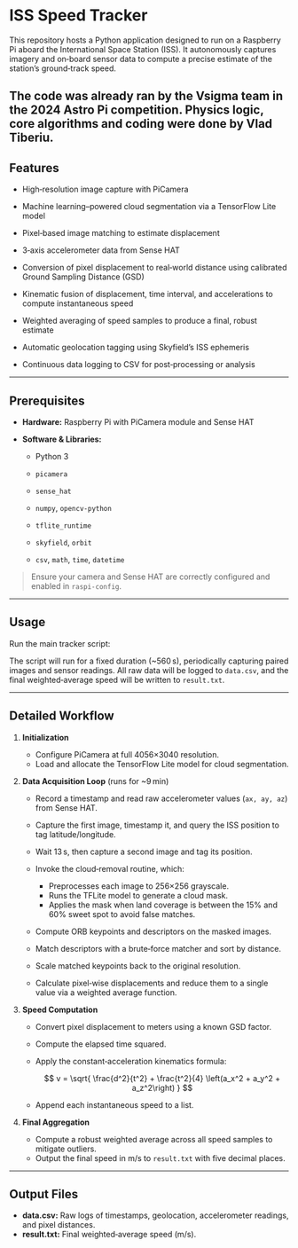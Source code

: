 # ISS Speed Tracker

This repository hosts a Python application designed to run on a Raspberry Pi aboard the International Space Station (ISS). It autonomously captures imagery and on‑board sensor data to compute a precise estimate of the station’s ground‑track speed.

The code was already ran by the Vsigma team in the 2024 Astro Pi competition. Physics logic, core algorithms and coding were done by Vlad Tiberiu.
---

## Features

* High‑resolution image capture with PiCamera

* Machine learning–powered cloud segmentation via a TensorFlow Lite model

* Pixel‑based image matching to estimate displacement

* 3‑axis accelerometer data from Sense HAT

* Conversion of pixel displacement to real‑world distance using calibrated Ground Sampling Distance (GSD)

* Kinematic fusion of displacement, time interval, and accelerations to compute instantaneous speed

* Weighted averaging of speed samples to produce a final, robust estimate

* Automatic geolocation tagging using Skyfield’s ISS ephemeris

* Continuous data logging to CSV for post‑processing or analysis

---

## Prerequisites

* **Hardware:** Raspberry Pi with PiCamera module and Sense HAT
* **Software & Libraries:**

  * Python 3

  * `picamera`

  * `sense_hat`

  * `numpy`, `opencv-python`

  * `tflite_runtime`

  * `skyfield`, `orbit`

  * `csv`, `math`, `time`, `datetime`

> Ensure your camera and Sense HAT are correctly configured and enabled in `raspi-config`.

---

## Usage

Run the main tracker script:

The script will run for a fixed duration (\~560 s), periodically capturing paired images and sensor readings. All raw data will be logged to `data.csv`, and the final weighted‑average speed will be written to `result.txt`.

---

## Detailed Workflow

1. **Initialization**

   * Configure PiCamera at full 4056×3040 resolution.
   * Load and allocate the TensorFlow Lite model for cloud segmentation.

2. **Data Acquisition Loop** (runs for \~9 min)

   * Record a timestamp and read raw accelerometer values (`ax, ay, az`) from Sense HAT.
   * Capture the first image, timestamp it, and query the ISS position to tag latitude/longitude.
   * Wait 13 s, then capture a second image and tag its position.
   * Invoke the cloud‑removal routine, which:

     * Preprocesses each image to 256×256 grayscale.
     * Runs the TFLite model to generate a cloud mask.
     * Applies the mask when land coverage is between the 15% and 60% sweet spot to avoid false matches.
   * Compute ORB keypoints and descriptors on the masked images.
   * Match descriptors with a brute‑force matcher and sort by distance.
   * Scale matched keypoints back to the original resolution.
   * Calculate pixel‑wise displacements and reduce them to a single value via a weighted average function.

3. **Speed Computation**

   * Convert pixel displacement to meters using a known GSD factor.
   * Compute the elapsed time squared.
   * Apply the constant‑acceleration kinematics formula:

     $$
v = \sqrt{ \frac{d^2}{t^2} + \frac{t^2}{4} \left(a_x^2 + a_y^2 + a_z^2\right) }
    $$
  
   * Append each instantaneous speed to a list.

4. **Final Aggregation**

   * Compute a robust weighted average across all speed samples to mitigate outliers.
   * Output the final speed in m/s to `result.txt` with five decimal places.

---

## Output Files

* **data.csv:** Raw logs of timestamps, geolocation, accelerometer readings, and pixel distances.
* **result.txt:** Final weighted‑average speed (m/s).
